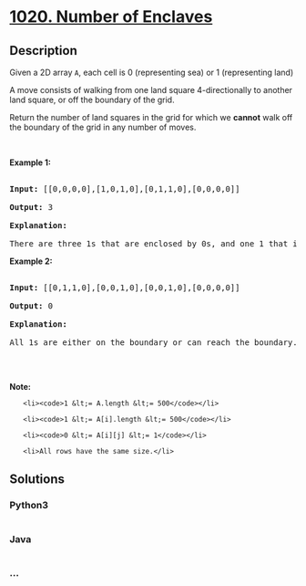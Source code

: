 # [1020. Number of Enclaves](https://leetcode.com/problems/number-of-enclaves)

## Description
<p>Given a 2D array <code>A</code>, each cell is 0 (representing sea) or 1 (representing land)</p>



<p>A move consists of walking from one land square 4-directionally to another land square, or off the boundary of the grid.</p>



<p>Return the number of land squares in the grid for which we <strong>cannot</strong> walk off the boundary of the grid in any number of moves.</p>



<p>&nbsp;</p>



<p><strong>Example 1:</strong></p>



<pre>

<strong>Input: </strong><span id="example-input-1-1">[[0,0,0,0],[1,0,1,0],[0,1,1,0],[0,0,0,0]]</span>

<strong>Output: </strong><span id="example-output-1">3</span>

<strong>Explanation: </strong>

There are three 1s that are enclosed by 0s, and one 1 that isn&#39;t enclosed because its on the boundary.</pre>



<p><strong>Example 2:</strong></p>



<pre>

<strong>Input: </strong><span id="example-input-2-1">[[0,1,1,0],[0,0,1,0],[0,0,1,0],[0,0,0,0]]</span>

<strong>Output: </strong><span id="example-output-2">0</span>

<strong>Explanation: </strong>

All 1s are either on the boundary or can reach the boundary.

</pre>



<p>&nbsp;</p>



<p><strong>Note:</strong></p>



<ol>

	<li><code>1 &lt;= A.length &lt;= 500</code></li>

	<li><code>1 &lt;= A[i].length &lt;= 500</code></li>

	<li><code>0 &lt;= A[i][j] &lt;= 1</code></li>

	<li>All rows have the same size.</li>

</ol>


## Solutions


<!-- tabs:start -->

### **Python3**

```python

```

### **Java**

```java

```

### **...**
```

```

<!-- tabs:end -->